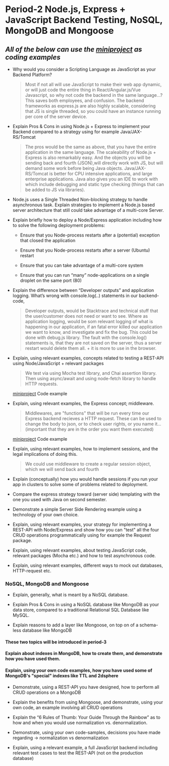# Period-2 Node.js, Express + JavaScript Backend Testing, NoSQL, MongoDB and Mongoose

## *All of the below can use the [miniproject](https://github.com/Stani2980/miniProjectJS) as coding examples*


- Why would you consider a Scripting Language as JavaScript as your Backend Platform?
    > Most if not all will use JavaScript to make their web app dynamic, or will just code the entire thing in React/Angular.js/Vue Javascript, so why not code the backend in the same language...? This saves both employees, and confusion. The backend frameworks as express.js are also highly scalable, considering that JS is single threaded, so you could have an instance running per core of the server device.

- Explain Pros & Cons in using Node.js + Express to implement your Backend compared to a strategy using for example Java/JAX-RS/Tomcat
    > The pros would be the same as above, that you have the entire application in the same language. The scaleability of Node.js + Express is also remarkably easy. And the objects you will be sending back and fourth (JSON),will directly work with JS, but will demand some work before being Java objects. Java/JAX-RS/Tomcat is better for CPU intensive applications, and large enterprise applications. Java also gives you an IDE to work with which include debugging and static type checking (things that can be added to JS via libraries).
    
- Node.js uses a Single Threaded Non-blocking strategy to handle asynchronous task. Explain strategies to implement a Node.js based server architecture that still could take advantage of a multi-core Server.
 > 

- Explain briefly how to deploy a Node/Express application including how to solve the following deployment problems:

    - Ensure that you Node-process restarts after a (potential) exception that closed the application
        > 
    - Ensure that you Node-process restarts after a server (Ubuntu) restart
        >
    - Ensure that you can take advantage of a multi-core system
        >
    - Ensure that you can run “many” node-applications on a single droplet on the same port (80)
        >

- Explain the difference between “Developer outputs” and application logging. What’s wrong with console.log(..) statements in our backend-code, 
    > Developer outputs, would be Stacktrace and technical stuff that the user/customer does not need or want to see. Where as application logging, would be som relevant logging of what is happening in our application, if an fatal error killed our application we want to know, and investigate and fix the bug. This could be done with debug.js library. The fault with the console.log() statements is, that they are not saved on the server, thus a server restart would delete them all. + it is more to use in the browser.

- Explain, using relevant examples, concepts related to testing a REST-API using Node/JavaScript + relevant packages 
    > We test via using Mocha test library, and Chai assertion library. Then using async/await and using node-fetch library to handle HTTP requests.
    
    [miniproject](https://github.com/Stani2980/miniProjectJS) Code example

- Explain, using relevant examples, the Express concept; middleware.
    > Middlewares, are "functions" that will be run every time our Express backend recieves a HTTP request. These can be used to change the body to json, or to check user rights, or you name it... (important that they are in the order you want them executed)
    
    [miniproject](https://github.com/Stani2980/miniProjectJS) Code example

- Explain, using relevant examples, how to implement sessions, and the legal implications of doing this.
    > We could use middleware to create a regular session object, which we will send back and fourth

- Explain (conceptually) how you would handle sessions if you run your app in clusters to solve some of problems related to deployment.
    >

- Compare the express strategy toward (server side) templating with the one you used with Java on second semester.
    >

- Demonstrate a simple Server Side Rendering example using a technology of your own choice.
    >

- Explain, using relevant examples, your strategy for implementing a REST-API with Node/Express and show how you can "test" all the four CRUD operations programmatically using for example the Request package.
    >

- Explain, using relevant examples, about testing JavaScript code, relevant packages (Mocha etc.) and how to test asynchronous code.
    >

- Explain, using relevant examples, different ways to mock out databases, HTTP-request etc.
    > 

### NoSQL, MongoDB and Mongoose
- Explain, generally, what is meant by a NoSQL database.
    >

- Explain Pros & Cons in using a NoSQL database like MongoDB as your data store, compared to a traditional Relational SQL Database like MySQL.
    > 

- Explain reasons to add a layer like Mongoose, on top on of a schema-less database like MongoDB
    > 

#### These two topics will be introduced in period-3
#### Explain about indexes in MongoDB, how to create them, and demonstrate how you have used them.
#### Explain, using your own code examples, how you have used some of MongoDB's "special" indexes like TTL and 2dsphere

- Demonstrate, using a REST-API you have designed, how to perform all CRUD operations on a MongoDB
    > 

- Explain the benefits from using Mongoose, and demonstrate, using your own code, an example involving all CRUD operations
    > 

- Explain the “6 Rules of Thumb: Your Guide Through the Rainbow” as to how and when you would use normalization vs. denormalization.
    > 

- Demonstrate, using your own code-samples, decisions you have made regarding → normalization vs denormalization 
    > 

- Explain, using a relevant example, a full JavaScript backend including relevant test cases to test the REST-API (not on the production database)
    > 